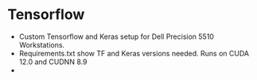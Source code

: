 # Tensorflow
- Custom Tensorflow and Keras setup for Dell Precision 5510 Workstations.
- Requirements.txt show TF and Keras versions needed. Runs on CUDA 12.0 and CUDNN 8.9
- 
